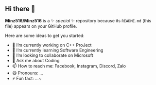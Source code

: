 ## Hi there 👋


**Minz516/Minz516** is a ✨ _special_ ✨ repository because its `README.md` (this file) appears on your GitHub profile.

Here are some ideas to get you started:

- 🔭 I’m currently working on C++ ProJect
- 🌱 I’m currently learning Software Engineering
- 👯 I’m looking to collaborate on Microsoft
- 💬 Ask me about Coding
- 📫 How to reach me: Facebook, Instagram, Discord, Zalo
- 😄 Pronouns: ...
- ⚡ Fun fact: ...~
